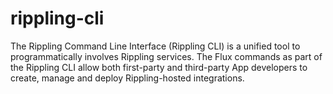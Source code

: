 # rippling-cli
The Rippling Command Line Interface (Rippling CLI) is a unified tool to programmatically involves Rippling services. The Flux commands as part of the Rippling CLI allow both first-party and third-party App developers to create, manage and deploy Rippling-hosted integrations. 
